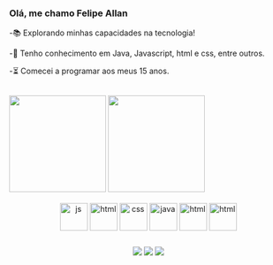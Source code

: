 ### Olá, me chamo Felipe Allan

-📚 Explorando minhas capacidades na tecnologia!

-🧱 Tenho conhecimento em Java, Javascript, html e css, entre outros.

-⏳ Comecei a programar aos meus 15 anos.

##

<div>
 <img height=175 src="https://github-readme-stats.vercel.app/api?username=Feallandg&show_icons=true&theme=radical">
 <img height=175 src="https://github-readme-stats.vercel.app/api/top-langs/?username=Feallandg&layout=compact&theme=radical"> 
</div>
<br>
<div align="center"class="icon">
  <img align=center alt="js" width=50 height=50 src="https://cdn.jsdelivr.net/gh/devicons/devicon/icons/javascript/javascript-original.svg">
  <img align=center alt="html" width=50 height=50 src="https://cdn.jsdelivr.net/gh/devicons/devicon/icons/html5/html5-original.svg">
  <img align=center alt="css" width=50 height=50 src="https://cdn.jsdelivr.net/gh/devicons/devicon/icons/css3/css3-original.svg">
  <img align=center alt="java" width=50 height=50 src="https://cdn.jsdelivr.net/gh/devicons/devicon/icons/java/java-original.svg">
  <img align=center alt="html" width=50 height=50 src="https://cdn.jsdelivr.net/gh/devicons/devicon/icons/microsoftsqlserver/microsoftsqlserver-plain.svg">
  <img align=center alt="html" width=50 height=50 src="https://cdn.jsdelivr.net/gh/devicons/devicon/icons/mysql/mysql-original-wordmark.svg"> 
  
</div>

##

<div align="center" class="contato">
  <a href="https://www.linkedin.com/in/felipe-allan-523454211" target="_blank"><img src="https://img.shields.io/badge/LinkedIn-0077B5?style=for-the-badge&logo=linkedin&logoColor=white"></a>
  <a href="https://www.instagram.com/feallan083" target="_blank"><img src="https://img.shields.io/badge/Instagram-E4405F?style=for-the-badge&logo=instagram&logoColor=white"></a>
  <a href="https://feallandg.github.io/portf-lio/" target="_blank"><img src="https://img.shields.io/badge/website-000000?style=for-the-badge&logo=About.me&logoColor=white"></a>
   </div>
 
##


